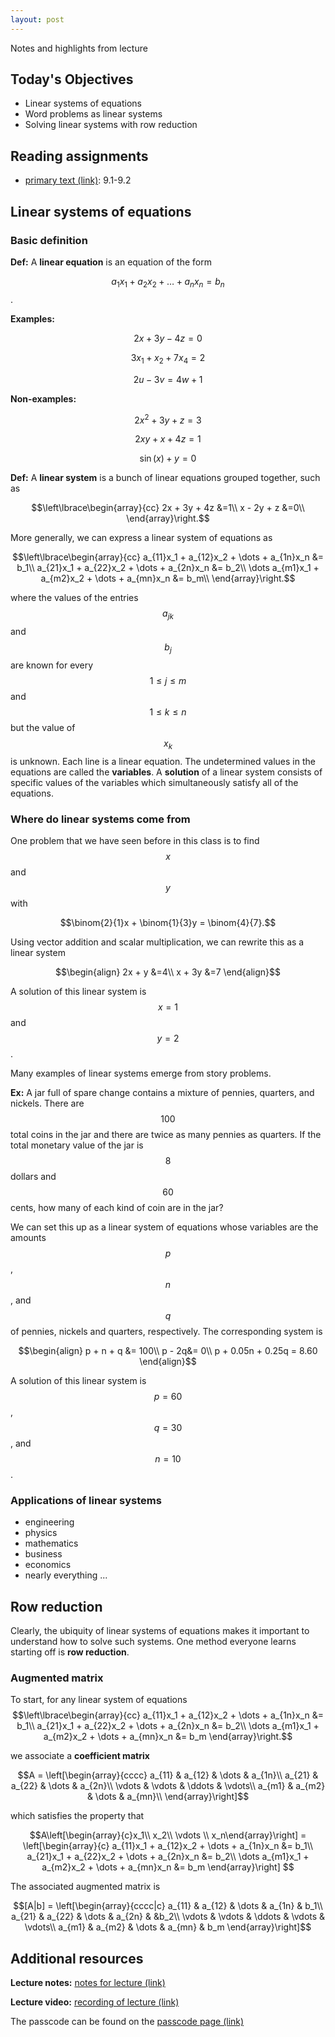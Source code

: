 ```yaml
---
layout: post
---
```


Notes and highlights from lecture

## Today's Objectives

* Linear systems of equations
* Word problems as linear systems
* Solving linear systems with row reduction

## Reading assignments

* <a target="_parent" href="../../../extras/textbook.pdf">primary text (link)</a>: 9.1-9.2

##  Linear systems of equations

### Basic definition

**Def:** A **linear equation** is an equation of the form

$$a_1x_1 + a_2x_2 + \dots + a_nx_n = b_n$$.

**Examples:**

$$2x + 3y - 4z = 0$$

$$3x_1 + x_2 +7x_4 = 2$$

$$2u - 3v = 4w + 1$$

**Non-examples:**

$$2x^2 + 3y + z = 3$$

$$2xy + x + 4z = 1$$

$$\sin(x) + y = 0$$

**Def:** A **linear system** is a bunch of linear equations grouped together, such as

$$\left\lbrace\begin{array}{cc}
2x + 3y + 4z &=1\\
 x - 2y +  z &=0\\
\end{array}\right.$$

More generally, we can express a linear system of equations as

$$\left\lbrace\begin{array}{cc}
a_{11}x_1 + a_{12}x_2 + \dots + a_{1n}x_n &= b_1\\
a_{21}x_1 + a_{22}x_2 + \dots + a_{2n}x_n &= b_2\\
\dots
a_{m1}x_1 + a_{m2}x_2 + \dots + a_{mn}x_n &= b_m\\
\end{array}\right.$$

where the values of the entries $$a_{jk}$$ and $$b_j$$ are known for every $$1\leq j\leq m$$ and $$1\leq k\leq n$$ but the value of $$x_k$$ is unknown.
Each line is a linear equation.  The undetermined values in the equations are called the **variables**.  A **solution** of a linear system consists of specific values of the variables which simultaneously satisfy all of the equations.

### Where do linear systems come from

One problem that we have seen before in this class is to find $$x$$ and $$y$$ with

$$\binom{2}{1}x + \binom{1}{3}y = \binom{4}{7}.$$

Using vector addition and scalar multiplication, we can rewrite this as a linear system

$$\begin{align}
2x + y &=4\\
x + 3y &=7
\end{align}$$

A solution of this linear system is $$x=1$$ and $$y=2$$.

Many examples of linear systems emerge from story problems.

**Ex:** A jar full of spare change contains a mixture of pennies, quarters, and nickels.  There are $$100$$ total coins in the jar and there are twice as many pennies as quarters.  If the total monetary value of the jar is $$8$$ dollars and $$60$$ cents, how many of each kind of coin are in the jar?

We can set this up as a linear system of equations whose variables are the amounts $$p$$, $$n$$, and $$q$$ of pennies, nickels and quarters, respectively.  The corresponding system is

$$\begin{align}
p + n + q &= 100\\
p - 2q&= 0\\
p + 0.05n + 0.25q = 8.60
\end{align}$$

A solution of this linear system is $$p =60$$, $$q = 30$$, and $$n = 10$$.

### Applications of linear systems
* engineering
* physics
* mathematics
* business
* economics
* nearly everything ...

## Row reduction
Clearly, the ubiquity of linear systems of equations makes it important to understand how to solve such systems.
One method everyone learns starting off is **row reduction**.

### Augmented matrix
To start, for any linear system of equations
$$\left\lbrace\begin{array}{cc}
a_{11}x_1 + a_{12}x_2 + \dots + a_{1n}x_n &= b_1\\
a_{21}x_1 + a_{22}x_2 + \dots + a_{2n}x_n &= b_2\\
\dots
a_{m1}x_1 + a_{m2}x_2 + \dots + a_{mn}x_n &= b_m
\end{array}\right.$$

we associate a **coefficient matrix**

$$A = \left[\begin{array}{cccc}
a_{11} & a_{12} & \dots & a_{1n}\\
a_{21} & a_{22} & \dots & a_{2n}\\
\vdots & \vdots & \ddots & \vdots\\
a_{m1} & a_{m2} & \dots & a_{mn}\\
\end{array}\right]$$

which satisfies the property that

$$A\left[\begin{array}{c}x_1\\ x_2\\ \vdots \\ x_n\end{array}\right] =
\left[\begin{array}{c}
a_{11}x_1 + a_{12}x_2 + \dots + a_{1n}x_n &= b_1\\
a_{21}x_1 + a_{22}x_2 + \dots + a_{2n}x_n &= b_2\\
\dots
a_{m1}x_1 + a_{m2}x_2 + \dots + a_{mn}x_n &= b_m
\end{array}\right]
$$

The associated augmented matrix is 

$$[A|b]  = \left[\begin{array}{cccc|c}
a_{11} & a_{12} & \dots & a_{1n} & b_1\\
a_{21} & a_{22} & \dots & a_{2n} & &b_2\\
\vdots & \vdots & \ddots & \vdots & \vdots\\
a_{m1} & a_{m2} & \dots & a_{mn} & b_m
\end{array}\right]$$


## Additional resources

**Lecture notes:** <a target="_parent" href="https://wcasper.github.io/math107spring2021/extras/notes/2021-03-17-Note-09-51.pdf">notes for lecture (link)</a>

**Lecture video:** <a target="_parent" href="https://fullerton.zoom.us/rec/share/SXVm0-Hl10Y8KR-oXnzSYVW60aRV7-92ZnKgYOCpTYqMDZAWJNwaySWsIsoLcjGg.U_7zU8XEDOYxFMl4">recording of lecture (link)</a>

The passcode can be found on the <a target="_parent" href="https://csufullerton.instructure.com/courses/3127326/pages/video-lecture-keys">passcode page (link)</a>


